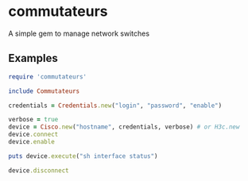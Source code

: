 commutateurs
============

A simple gem to manage network switches


Examples
--------

```ruby
require 'commutateurs'

include Commutateurs

credentials = Credentials.new("login", "password", "enable")

verbose = true
device = Cisco.new("hostname", credentials, verbose) # or H3c.new
device.connect
device.enable

puts device.execute("sh interface status")

device.disconnect
```
